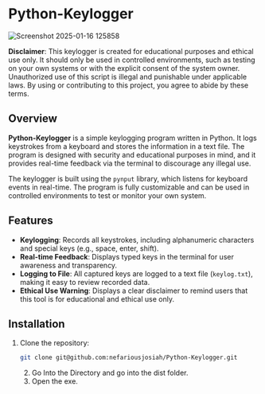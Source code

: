 # Python-Keylogger

![Screenshot 2025-01-16 125858](https://github.com/user-attachments/assets/10fdaf69-18c8-4afa-b1f2-c415667c8a44)


**Disclaimer**: This keylogger is created for educational purposes and ethical use only. It should only be used in controlled environments, such as testing on your own systems or with the explicit consent of the system owner. Unauthorized use of this script is illegal and punishable under applicable laws. By using or contributing to this project, you agree to abide by these terms.

## Overview

**Python-Keylogger** is a simple keylogging program written in Python. It logs keystrokes from a keyboard and stores the information in a text file. The program is designed with security and educational purposes in mind, and it provides real-time feedback via the terminal to discourage any illegal use. 

The keylogger is built using the `pynput` library, which listens for keyboard events in real-time. The program is fully customizable and can be used in controlled environments to test or monitor your own system.

## Features

- **Keylogging**: Records all keystrokes, including alphanumeric characters and special keys (e.g., space, enter, shift).
- **Real-time Feedback**: Displays typed keys in the terminal for user awareness and transparency.
- **Logging to File**: All captured keys are logged to a text file (`keylog.txt`), making it easy to review recorded data.
- **Ethical Use Warning**: Displays a clear disclaimer to remind users that this tool is for educational and ethical use only.

## Installation

1. Clone the repository:

   ```bash
   git clone git@github.com:nefariousjosiah/Python-Keylogger.git

   ```
   2. Go Into the Directory and go into the dist folder.
   3. Open the exe.
